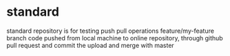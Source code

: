 # standard
standard repository is for testing push pull operations
feature/my-feature branch code pushed from local machine to online repository,
through github pull request and commit the upload and merge with master
